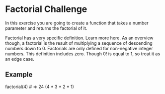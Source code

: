 # Factorial Challenge
In this exercise you are going to create a function that takes a number parameter and returns the factorial of it.

Factorial has a very specific definition. Learn more here. As an overview though, a factorial is the result of multiplying a sequence of descending numbers down to 0. Factorials are only defined for non-negative integer numbers. This definition includes zero. Though 0! is equal to 1, so treat it as an edge case.

## Example
factorial(4) # => 24 (4 * 3 * 2 * 1)